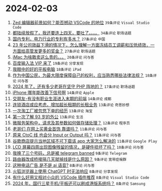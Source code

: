# 2024-02-03

1. [Zed 编辑器前景如何？能否撼动 VSCode 的地位](https://www.v2ex.com/t/1013847) `39条评论` `Visual Studio Code`
1. [都陆续放假了，我还要连上四天，要吐了。。。。](https://www.v2ex.com/t/1013811) `34条评论` `职场话题`
1. [国内专利，电力行业的专利有多水？](https://www.v2ex.com/t/1013810) `27条评论` `中国`
1. [23 年公司效益下滑的情况下，怎么理解一方面冻结员工调薪和压低绩效，一方面给高管发更多的奖金？](https://www.v2ex.com/t/1013812) `27条评论` `职场话题`
1. [iMac 为啥敢卖这么贵的。。。](https://www.v2ex.com/t/1013846) `20条评论` `问与答`
1. [百度输入法 VIP 来了](https://www.v2ex.com/t/1013878) `19条评论` `分享发现`
1. [我眼中的好的平板电脑](https://www.v2ex.com/t/1013806) `18条评论` `iPad`
1. [作为中国公民，为最大限度保障自己的权利，应当熟悉哪些法律法规？](https://www.v2ex.com/t/1013835) `18条评论` `问与答`
1. [2024 年了，还有多少老哥在坚守 PHP 阵地的？](https://www.v2ex.com/t/1013837) `17条评论` `职场话题`
1. [iPhone 哪年能改善下信号啊](https://www.v2ex.com/t/1013875) `14条评论` `Apple`
1. [交朋友-有没有职业生涯进入末期的前端](https://www.v2ex.com/t/1013825) `14条评论` `成都`
1. [连锁酒店或应考虑，增加超长租期的长租业务](https://www.v2ex.com/t/1013873) `13条评论` `奇思妙想`
1. [一次淘工厂被忽悠下单的经历](https://www.v2ex.com/t/1013852) `13条评论` `淘宝`
1. [第一次了解 93 岁的外公](https://www.v2ex.com/t/1013868) `13条评论` `生活`
1. [微服务架构中，请求及其参数如何做存储处理？](https://www.v2ex.com/t/1013843) `12条评论` `程序员`
1. [老哥们 在网上买黄金首饰 靠谱吗？](https://www.v2ex.com/t/1013858) `11条评论` `问与答`
1. [原来 CtoC 线 也会分 Input or Output 吗？](https://www.v2ex.com/t/1013854) `11条评论` `问与答`
1. [谷歌商店提示当地区域不可下载该 app 大家怎么解决的](https://www.v2ex.com/t/1013838) `11条评论` `Google Play`
1. [LCD 屏幕四周出现图像残留的情况，是硬件损坏了吗？](https://www.v2ex.com/t/1013823) `10条评论` `问与答`
1. [我换了三个号码，总是被 telegram banned](https://www.v2ex.com/t/1013824) `9条评论` `Telegram`
1. [路由器改成桥接隔几天就掉线是什么原因？](https://www.v2ex.com/t/1013816) `9条评论` `宽带症候群`
1. [这种电话广告,是不是 ai 语音?](https://www.v2ex.com/t/1013874) `8条评论` `问与答`
1. [火狐浏览器上使用 ChatGPT 时无法响应](https://www.v2ex.com/t/1013866) `8条评论` `分享发现`
1. [有什么好用又相对小众的 VSCode 插件推荐](https://www.v2ex.com/t/1013860) `8条评论` `Visual Studio Code`
1. [2024 年，国行三星手机/平板还可以刷成港版系统吗？](https://www.v2ex.com/t/1013829) `8条评论` `Samsung`
